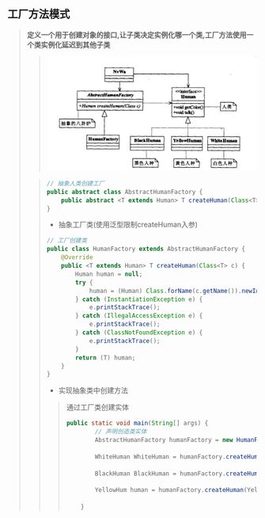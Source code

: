 ## 工厂方法模式 

> __定义一个用于创建对象的接口,让子类决定实例化哪一个类,工厂方法使用一个类实例化延迟到其他子类__
>
> 
>
> >  ![image-20211017232456637](image-20211017232456637.png) 
>
> > ~~~java
> > // 抽象人类创建工厂
> > public abstract class AbstractHumanFactory {
> >     public abstract <T extends Human> T createHuman(Class<T> c);
> > }
> > ~~~
> >
> > - 抽象工厂类(使用泛型限制createHuman入参)
> >
> > ~~~ java
> > // 工厂创建类
> > public class HumanFactory extends AbstractHumanFactory {
> >     @Override
> >     public <T extends Human> T createHuman(Class<T> c) {
> >         Human human = null;
> >         try {
> >             human = (Human) Class.forName(c.getName()).newInstance();
> >         } catch (InstantiationException e) {
> >             e.printStackTrace();
> >         } catch (IllegalAccessException e) {
> >             e.printStackTrace();
> >         } catch (ClassNotFoundException e) {
> >             e.printStackTrace();
> >         }
> >         return (T) human;
> >     }
> > }
> > ~~~
> >
> > - 实现抽象类中创建方法
> >
> > > 通过工厂类创建实体
> > >
> > > ~~~java
> > > public static void main(String[] args) {
> > >         // 声明创造类实体
> > >         AbstractHumanFactory humanFactory = new HumanFactory();
> > > 
> > >         WhiteHuman WhiteHuman = humanFactory.createHuman(WhiteHuman.class);
> > > 
> > >         BlackHuman BlackHuman = humanFactory.createHuman(BlackHuman.class);
> > > 
> > >         YellowHum human = humanFactory.createHuman(YellowHum.class);
> > >         
> > >     }
> > > ~~~
> >
> > 

